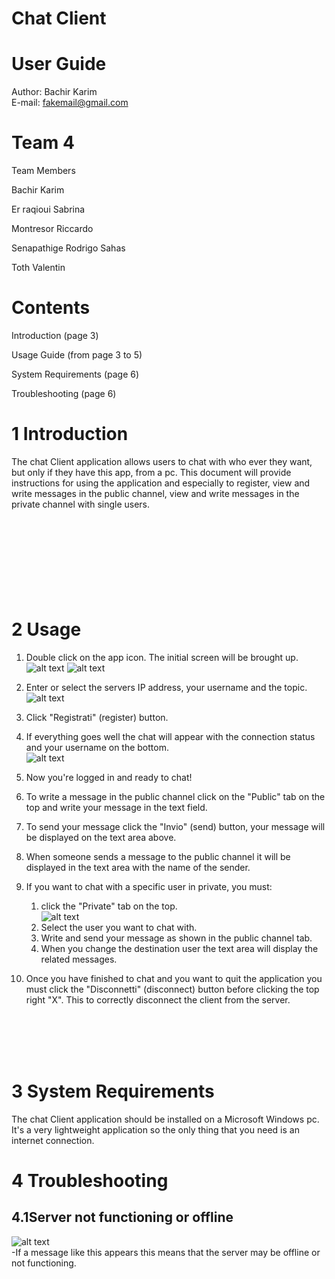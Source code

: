 
# Chat Client

# User Guide
Author: Bachir Karim  
E-mail: fakemail@gmail.com
# Team 4







Team Members

Bachir Karim

Er raqioui Sabrina

Montresor Riccardo

Senapathige Rodrigo Sahas

Toth Valentin

# Contents

 Introduction        (page 3)

 Usage Guide (from page 3 to 5)

 System Requirements        (page 6)

 Troubleshooting        (page 6)

# 1 Introduction

The chat Client application allows users to chat with who ever they want, but only if they have this app,  from a pc.  This document will provide instructions for using the application and especially to register, view and write messages in the public channel, view and write messages in the private channel with single users.  
<br />
<br />
<br />
<br />
<br />
<br />
<br />
<br />

# 2 Usage

1. Double click on the app icon. The initial screen will be brought up.  
![alt text](imgs/img1.png)
![alt text](imgs/gui1.PNG)
2. Enter or select the servers IP address, your username and the topic.  
![alt text](imgs/gui2.PNG)
3. Click &quot;Registrati&quot; (register) button.
4. If everything goes well the chat will appear with the connection status and your username on the bottom.  
![alt text](imgs/unnamed.png)
5. Now you&#39;re logged in and ready to chat!
6. To write a message in the public channel click on the &quot;Public&quot; tab on the top and write your message in the text field.
7. To send your message click the &quot;Invio&quot; (send) button, your message will be displayed on the text area above.
8. When someone sends a message to the public channel it will be displayed in the text area with the name of the sender.
9. If you want to chat with a specific user in private, you must:
    1. click the &quot;Private&quot; tab on the top.  
    ![alt text](imgs/dad.PNG)
    2. Select the user you want to chat with.
    3. Write and send your message as shown in the public channel tab.
    4. When you change the destination user the text area will display the related messages.
 
10. Once you have finished to chat and you want to quit the application you must click the &quot;Disconnetti&quot; (disconnect) button before clicking the top right &quot;X&quot;.
This to correctly disconnect the client from the server.
<br />
<br />
<br />
<br />

# 3 System Requirements

The chat Client application should be installed on a Microsoft Windows pc.  It&#39;s a very lightweight application so the only thing that you need is an internet connection.

# 4 Troubleshooting

## 4.1Server not functioning or offline
![alt text](imgs/gui3.PNG)  
-If a message like this appears this means that the server may be offline or not functioning.
